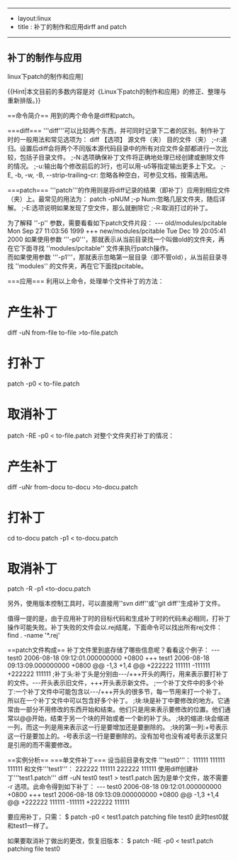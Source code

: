 ----
- layout:linux
- title : 补丁的制作和应用dirff and patch
----


## 补丁的制作与应用

linux下patch的制作和应用]

{{Hint|本文目前的多数内容是对《Linux下patch的制作和应用》的修正、整理与重新排版。}}

==命令简介==
用到的两个命令是diff和patch。

===diff===
'''diff'''可以比较两个东西，并可同时记录下二者的区别。制作补丁时的一般用法和常见选项为：
 diff 【选项】 源文件（夹） 目的文件（夹）
 ;-r:递归。设置后diff会将两个不同版本源代码目录中的所有对应文件全部都进行一次比较，包括子目录文件。
 ;-N:选项确保补丁文件将正确地处理已经创建或删除文件的情况。
 ;-u:输出每个修改前后的3行，也可以用-u5等指定输出更多上下文。
 ;-E, -b, -w, -B, --strip-trailing-cr: 忽略各种空白，可参见文档，按需选用。

 ===patch===
 '''patch'''的作用则是将diff记录的结果（即补丁）应用到相应文件（夹）上。最常见的用法为：
  patch -pNUM <patchfile>
  ;-p Num:忽略几层文件夹，随后详解。
  ;-E:选项说明如果发现了空文件，那么就删除它
  ;-R:取消打过的补丁。

  为了解释 ''-p'' 参数，需要看看如下patch文件片段：
  <source lang="diff">
  --- old/modules/pcitable       Mon Sep 27 11:03:56 1999
  +++ new/modules/pcitable       Tue Dec 19 20:05:41 2000
  </source>
  如果使用参数
  '''-p0'''，那就表示从当前目录找一个叫做old的文件夹，再在它下面寻找
  ''modules/pcitable'' 文件来执行patch操作。<br/>
  而如果使用参数 '''-p1'''，那就表示忽略第一层目录（即不管old），从当前目录寻找
  ''modules'' 的文件夹，再在它下面找pcitable。
  
  ===应用===
  利用以上命令，处理单个文件补丁的方法：
  <source lang="bash">
# 产生补丁
  diff -uN from-file to-file >to-file.patch
  
# 打补丁
  patch -p0 < to-file.patch
  
# 取消补丁
  patch -RE -p0 < to-file.patch
  </source>
  对整个文件夹打补丁的情况：
  <source lang="bash">
# 产生补丁
  diff -uNr  from-docu  to-docu  >to-docu.patch
  
# 打补丁
  cd to-docu
  patch -p1 < to-docu.patch
  
# 取消补丁
  patch -R -p1 <to-docu.patch
  </source>
  
  另外，使用版本控制工具时，可以直接用''svn diff''或''git diff''生成补丁文件。
  
  值得一提的是，由于应用补丁时的目标代码和生成补丁时的代码未必相同，打补丁操作可能失败。补丁失败的文件会以.rej结尾，下面命令可以找出所有rej文件：
   find . -name '*.rej'

==patch文件构成==
补丁文件里到底存储了哪些信息呢？看看这个例子：
<source lang="diff">
--- test0       2006-08-18 09:12:01.000000000 +0800
+++ test1       2006-08-18 09:13:09.000000000 +0800
@@ -1,3 +1,4 @@
+222222
111111
-111111
+222222
 111111
 </source>
 ;补丁头:补丁头是分别由---/+++开头的两行，用来表示要打补丁的文件。---开头表示旧文件，+++开头表示新文件。
 ;一个补丁文件中的多个补丁:一个补丁文件中可能包含以---/+++开头的很多节，每一节用来打一个补丁。所以在一个补丁文件中可以包含好多个补丁。
 ;块:块是补丁中要修改的地方。它通常由一部分不用修改的东西开始和结束。他们只是用来表示要修改的位置。他们通常以@@开始，结束于另一个块的开始或者一个新的补丁头。
 ;块的缩进:块会缩进一列，而这一列是用来表示这一行是要增加还是要删除的。
 ;块的第一列:+号表示这一行是要加上的。-号表示这一行是要删除的。没有加号也没有减号表示这里只是引用的而不需要修改。

 ==实例分析==
 ===单文件补丁===
 设当前目录有文件 '''test0'''：
 <source lang="bash">
 111111
 111111
 111111
 </source>
 和文件'''test1'''：
 <source lang="bash">
 222222
 111111
 222222
 111111
 </source>
 使用diff创建补丁'''test1.patch'''
 <source lang="bash">
 diff -uN test0 test1 > test1.patch
 </source>
 因为是单个文件，故不需要 -r 选项。此命令得到如下补丁：
 <source lang="diff">
 --- test0       2006-08-18 09:12:01.000000000 +0800
 +++ test1       2006-08-18 09:13:09.000000000 +0800
 @@ -1,3 +1,4 @@
 +222222
  111111
  -111111
  +222222
   111111
   </source>

   要应用补丁，只需：
   <source lang="bash">
   $ patch -p0 < test1.patch
   patching file test0
   </source>
   此时test0就和test1一样了。

   如果要取消补丁做出的更改，恢复旧版本：
   <source lang="bash">
   $ patch -RE -p0 < test1.patch
   patching file test0
   </source>

